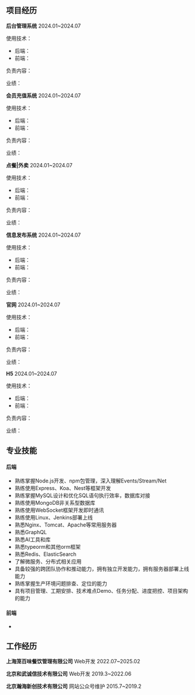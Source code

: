 ## 项目经历

**后台管理系统**		2024.01~2024.07

使用技术：

- 后端：
- 前端：

负责内容：

业绩：

**会员充值系统**		2024.01~2024.07

使用技术：

- 后端：
- 前端：

负责内容：

业绩：

**点餐|外卖**		2024.01~2024.07

使用技术：

- 后端：
- 前端：

负责内容：

业绩：

**信息发布系统**		2024.01~2024.07

使用技术：

- 后端：
- 前端：

负责内容：

业绩：

**官网**			2024.01~2024.07

使用技术：

- 后端：
- 前端：

负责内容：

业绩：

**H5**				2024.01~2024.07

使用技术：

- 后端：
- 前端：

负责内容：

业绩：

## 专业技能

#### 后端

- 熟练掌握Node.js开发、npm包管理，深入理解Events/Stream/Net
- 熟练使用Express、Koa、Nest等框架开发
- 熟练掌握MySQL设计和优化SQL语句执行效率，数据库对接
- 熟练使用MongoDB非关系型数据库
- 熟练使用WebSocket框架开发即时通讯
- 熟练使用Linux、Jenkins部署上线
- 熟悉Nginx、Tomcat、Apache等常用服务器
- 熟悉GraphQL
- 熟悉AI工具和库
- 熟悉typeorm和其他orm框架
- 熟悉Redis、ElasticSearch
- 了解微服务、分布式相关应用
- 具备较强的跨团队协作和推动能力，拥有独立开发能力，拥有服务器部署上线能力
- 熟练掌握生产环境问题排查、定位的能力
- 具有项目管理、工期安排、技术难点Demo、任务分配、进度把控、项目架构的能力

#### 前端

- ​

## 工作经历

**上海笼百味餐饮管理有限公司**	Web开发	2022.07~2025.02

**北京和武诚信技术有限公司**		Web开发	2019.3~2022.06

**北京瀚海新创技术有限公司**		网站公众号维护	2015.7~2019.2